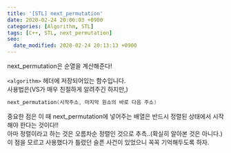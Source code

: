 ```yaml
---
title: '[STL] next_permutation'
date: 2020-02-24 20:06:03 +0900
categories: [Algorithm, STL]
tags: [C++, STL, next_permutation]
seo:
  date_modified: 2020-02-24 20:13:13 +0900
---
```


next_permutation은 순열을 계산해준다!<br>

`<algorithm>` 헤더에 저장되어있는 함수입니다.<br>
사용법은(VS가 매우 친절하게 알려주긴 하지만,)

```c++
next_permutation(시작주소, 마지막 원소의 바로 다음 주소)
```

중요한 점은 이 때 next_permutation에 넣어주는 배열은 반드시 정렬된 상태에서 시작해야 한다는 것이다!!<br>
아마 정렬이라고 하는 것은 오름차순 정렬인 것으로 추측..(확실히 알아본 것은 아니다.)<br>
이 점을 모르고 사용했다가 틀렸던 슬픈 사건이 있었으니 꼭꼭 기억해두도록 하자.